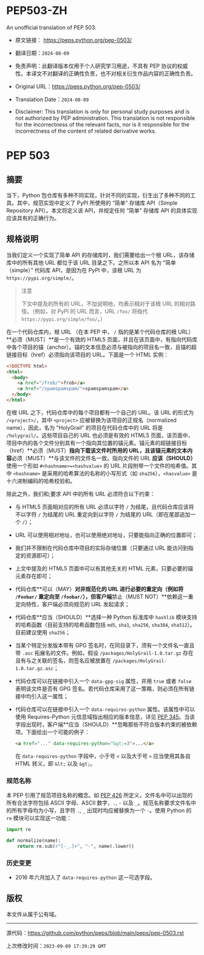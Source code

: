 # PEP503-ZH
An unofficial translation of PEP 503.

- 原文链接： https://peps.python.org/pep-0503/
- 翻译日期：`2024-08-09`
- 免责声明：此翻译版本仅用于个人研究学习用途，不具有 PEP 协议的权威性。本译文不对翻译的正确性负责，也不对相关衍生作品内容的正确性负责。

- Original URL：https://peps.python.org/pep-0503/
- Translation Date：`2024-08-09`
- Disclaimer: This translation is only for personal  study purposes and is not authorized by PEP administration. This translation is not responsible for the incorrectness of the relevant facts, nor is it responsible for the incorrectness of the content of related derivative works.



# PEP 503

## 摘要

当下，Python 包仓库有多种不同实现，针对不同的实现，衍生出了多种不同的工具。其中，规范实现中定义了 PyPI 所使用的 “简单” 存储库 API（Simple Repository API）。本文将定义该 API，并规定任何 “简单” 存储库 API 的具体实现应该具有的正确行为。

## 规格说明

当我们定义一个实现了简单 API 的存储库时，我们需要给出一个根 URL，该存储库中的所有其他 URL 都位于该 URL 目录之下。之所以本 API 名为 “简单（simple）” 代码库 API，是因为在 PyPI 中，该根 URL 为 `https://pypi.org/simple/`。

>注意
>
>下文中提及的所有的 URL，不加说明地，均表示相对于该根 URL 的相对路径。（例如，对 PyPI 的 URL 而言，URL `/foo/` 将指代 `https://pypi.org/simple/foo/`。）

在一个代码仓库内，根 URL （在本 PEP 中， `/` 指的是某个代码仓库的根 URL）**必须（MUST）**是一个有效的 HTML5 页面，并且在该页面中，有指向代码库中各个项目的锚（anchor）。锚的文本信息必须与被指向的项目名一致，且锚的超链接目标（href）必须指向该项目的 URL。下面是一个 HTML 实例：

```html
<!DOCTYPE html>
<html>
  <body>
    <a href="/frob/">frob</a>
    <a href="/spamspamspam/">spamspamspam</a>
  </body>
</html>
```

在根 URL 之下，代码仓库中的每个项目都有一个自己的 URL。该 URL 的形式为 `/<project>/`，其中 `<project>` 应被替换为该项目的正规名（normalized name），因此，名为 "HolyGrail" 的项目在代码仓库中的 URL 将是 `/holygrail/`。这些项目自己的 URL 也必须是有效的 HTML5 页面，该页面中，项目中内的各个文件分别具有一个指向其位置的锚元素。锚元素的超链接目标（href）**必须（MUST）**指向下载该文件时所用的 URL，且该锚元素的文本内容**必须（MUST）**与该文件的文件名一致。指向文件的 URL **应该（SHOULD）** 使用一个形如 `#<hashname>=<hashvalue>` 的 URL 片段附带一个文件的哈希值。其中 `<hashname>` 是采用的哈希算法的名称的小写形式（如 `sha256`），`<hasvalue>` 是十六进制编码的哈希校验和。

除此之外，我们和;要求 API 中的所有 URL 必须符合以下约束：

- 与 HTML5 页面相对应的所有 URL 必须以字符 `/` 为结尾，且代码仓库应该将不以字符 `/` 为结尾的 URL 重定向到以字符 `/` 为结尾的 URL（即在尾部追加一个 `/`）；

- URL 可以使用相对地址，也可以使用绝对地址，只要能指向正确的位置即可；

- 我们并不限制在代码仓库中项目的实际存储位置（只要通过 URL 能访问到指定的资源即可）；

- 上文中提及的 HTML5 页面中可以有其他无关的 HTML 元素，只要必要的锚元素存在即可；

- 代码仓库**可以（MAY）**对非规范化的 URL 进行必要的重定向（例如将 `/Foobar/` 重定向至 `/foobar/`），但客户端**禁止（MUST NOT）**依赖这一重定向特性，客户端必须向规范的 URL 发起请求；

- 代码仓库**应当（SHOULD）**选择一种 Python 标准库中 `hashlib` 模块支持的哈希函数（目前支持的哈希函数包括 `md5`, `sha1`, `sha256`, `sha384`, `sha512`）。目前建议使用 `sha256`；

- 当某个特定分发版本带有 GPG 签名时，在同目录下，须有一个文件名一直且带 `.asc` 拓展名的文件。例如，假设 `/packages/HolyGrail-1.0.tar.gz` 存在且有与之关联的签名，则签名应被放置在 `/packages/HolyGrail-1.0.tar.gz.asc`；

- 代码仓库可以在链接中引入一个 `data-gpg-sig` 属性，并用 `true` 或者 `false` 表明该文件是否有 GPG 签名。若代码仓库采用了这一策略，则必须在所有链接中均引入这一属性；

- 代码仓库可以在链接中引入一个 `data-requires-python` 属性。该属性中可以使用 Requires-Python 元信息域指出相应的版本信息，详见 [PEP 345](https://peps.python.org/pep-0345/)。当该字段出现时，客户端**应当（SHOULD）**忽略那些不符合版本约束的被依赖项。下面给出一个可能的例子：

  ```html
  <a href="..." data-requires-python="&gt;=3">...</a>
  ```

  在 `data-requires-python` 字段中，小于号 `<` 以及大于号 `>` 应当使用其各自 HTML 转义，即 `&lt;` 以及 `&gt;`。

### 规范名称

本 PEP 引用了规范项目名称的概念。如 [PEP 426](https://peps.python.org/pep-0426/) 所定义，文件名中可以出现的所有合法字符包括 ASCII 字母、ASCII 数字，`.`, `-` 以及 `_`。规范名称要求文件名中的所有字母均为小写，且字符 `.`, `_` 出现时均应被替换为一个 `-`。使用 Python 的 `re` 模块可以实现这一功能：

```python
import re

def normalize(name):
    return re.sub(r"[-_.]+", "-", name).lower()
```

### 历史变更

- 2016 年六月加入了 `data-requires-python` 这一可选字段。

## 版权

本文件从属于公有域。

---

源代码：https://github.com/python/peps/blob/main/peps/pep-0503.rst

上次修改时间：`2023-09-09 17:39:29 GMT`

